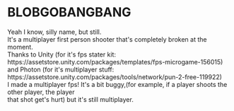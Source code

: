 <h1><b>BLOBGOBANGBANG</b></h1>
Yeah I know, silly name, but still.<br>
It's a multiplayer first person shooter that's completely broken at the moment.<br>
Thanks to Unity (for it's fps stater kit: https://assetstore.unity.com/packages/templates/fps-microgame-156015)<br>
and Photon (for it's multiplayer stuff: https://assetstore.unity.com/packages/tools/network/pun-2-free-119922)<br>
I made a multiplayer fps! It's a bit buggy,(for example, if a player shoots the other player, the player<br>that shot get's hurt) but it's still multiplayer.
